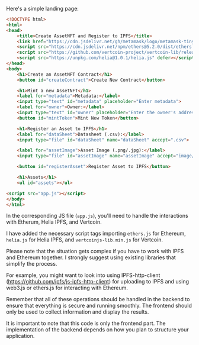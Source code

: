 Here's a simple landing page:

```html
<!DOCTYPE html>
<html>
<head>
    <title>Create AssetNFT and Register to IPFS</title>
    <link href="https://cdn.jsdelivr.net/gh/metamask/logo/metamask-tiny.svg" type="image/svg+xml" rel="icon">
    <script src="https://cdn.jsdelivr.net/npm/ethers@5.2.0/dist/ethers.min.js"></script>
    <script src="https://github.com/vertcoin-project/vertcoin-lib/releases/download/v3.3.2/vertcoinjs-lib.min.js" defer></script>
    <script src="https://unpkg.com/helia@1.0.1/helia.js" defer></script>
</head>
<body>
    <h1>Create an AssetNFT Contract</h1>
    <button id="createContract">Create New Contract</button>

    <h1>Mint a new AssetNFT</h1>
    <label for="metadata">Metadata:</label>
    <input type="text" id="metadata" placeholder="Enter metadata">
    <label for="owner">Owner:</label>
    <input type="text" id="owner" placeholder="Enter the owner's address">
    <button id="mintToken">Mint New Token</button>

    <h1>Register an Asset to IPFS</h1>
    <label for="dataSheet">Datasheet (.csv):</label>
    <input type="file" id="dataSheet" name="dataSheet" accept=".csv">

    <label for="assetImage">Asset Image (.png/.jpg):</label>
    <input type="file" id="assetImage" name="assetImage" accept="image/*">

    <button id="registerAsset">Register Asset to IPFS</button>

    <h1>Assets</h1>
    <ul id="assets"></ul>

<script src="app.js"></script>
</body>
</html>
```

In the corresponding JS file (`app.js`), you'll need to handle the interactions with Etherum, Helia IPFS, and Vertcoin. 

I have added the necessary script tags importing `ethers.js` for Ethereum, `helia.js` for Helia IPFS, and `vertcoinjs-lib.min.js` for Vertcoin. 

Please note that the situation gets complex if you have to work with IPFS and Ethereum together. I strongly suggest using existing libraries that simplify the process. 

For example, you might want to look into using IPFS-http-client (https://github.com/ipfs/js-ipfs-http-client) for uploading to IPFS and using web3.js or ethers.js for interacting with Ethereum.

Remember that all of these operations should be handled in the backend to ensure that everything is secure and running smoothly. The frontend should only be used to collect information and display the results. 

It is important to note that this code is only the frontend part. The implementation of the backend depends on how you plan to structure your application.